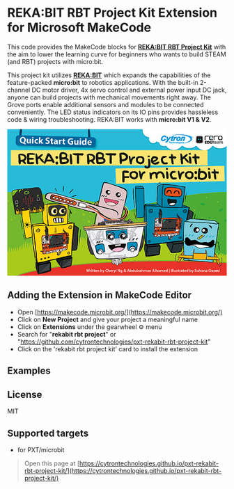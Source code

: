 # REKA:BIT RBT Project Kit Extension for Microsoft MakeCode

This code provides the MakeCode blocks for [**REKA:BIT RBT Project Kit**](https://www.cytron.io/p-reka-bit-rbt-project-kit) with the aim to lower the learning curve for beginners who wants to build STEAM (and RBT) projects with micro:bit.

This project kit utilizes [**REKA:BIT**](https://www.cytron.io/p-rekabit-simplifying-robotics-w-microbit) which expands the capabilities of the feature-packed **micro:bit** to robotics applications. With the built-in 2-channel DC motor driver, 4x servo control and external power input DC jack, anyone can build projects with mechanical movements right away. The Grove ports enable additional sensors and modules to be connected conveniently. The LED status indicators on its IO pins provides hassleless code & wiring troubleshooting. REKA:BIT works with **micro:bit V1 & V2**.

![REKA:BIT RBT Project Kit](https://github.com/CytronTechnologies/pxt-rekabit-rbt-project-kit/blob/master/image.png)


## Adding the Extension in MakeCode Editor
* Open [https://makecode.microbit.org/](https://makecode.microbit.org/)
* Click on **New Project** and give your project a meaningful name
* Click on **Extensions** under the gearwheel :gear: menu
* Search for "**rekabit rbt project**" or "https://github.com/cytrontechnologies/pxt-rekabit-rbt-project-kit"
* Click on the 'rekabit rbt project kit' card to install the extension


## Examples








## License
MIT

## Supported targets  
* for PXT/microbit



> Open this page at [https://cytrontechnologies.github.io/pxt-rekabit-rbt-project-kit/](https://cytrontechnologies.github.io/pxt-rekabit-rbt-project-kit/)


<script src="https://makecode.com/gh-pages-embed.js"></script><script>makeCodeRender("{{ site.makecode.home_url }}", "{{ site.github.owner_name }}/{{ site.github.repository_name }}");</script>
